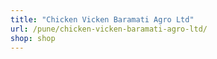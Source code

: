 ```yaml
---
title: "Chicken Vicken Baramati Agro Ltd"
url: /pune/chicken-vicken-baramati-agro-ltd/
shop: shop
---
```

